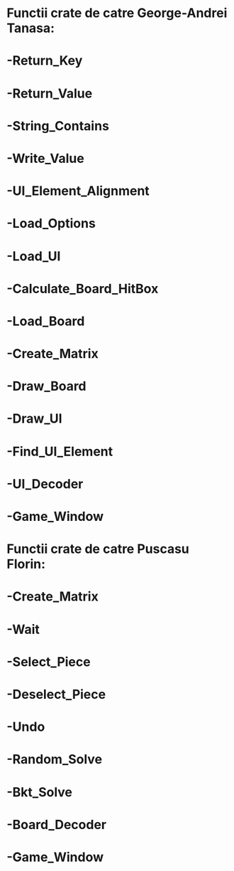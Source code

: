 #
#  Functii crate de catre George-Andrei Tanasa:
# -Return_Key
# -Return_Value
# -String_Contains
# -Write_Value
# -UI_Element_Alignment
# -Load_Options
# -Load_UI
# -Calculate_Board_HitBox
# -Load_Board
# -Create_Matrix
# -Draw_Board
# -Draw_UI
# -Find_UI_Element
# -UI_Decoder
# -Game_Window
#
#  Functii crate de catre Puscasu Florin:
# -Create_Matrix
# -Wait
# -Select_Piece
# -Deselect_Piece
# -Undo
# -Random_Solve
# -Bkt_Solve
# -Board_Decoder
# -Game_Window
